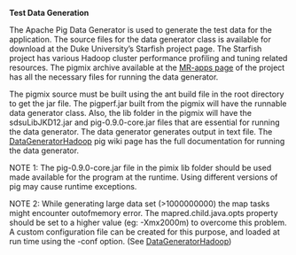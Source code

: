 **Test Data Generation**

The Apache Pig Data Generator is used to generate the test data for the application. 
The source files for the data generator class is available for download at the Duke University’s Starfish project page. The Starfish project has various Hadoop cluster performance profiling and tuning related resources. The pigmix archive available at the [MR-apps page](http://www.cs.duke.edu/starfish/mr-apps.html) of the project has all the necessary files for running the data generator. 

The pigmix source must be built using the ant build file in the root directory to get the jar file. The pigperf.jar built from the pigmix will have the runnable data generator class. Also, the lib folder in the pigmix will have the sdsuLibJKD12.jar and pig-0.9.0-core.jar files that are essential for running the data generator.  The data generator generates output in text file. The [DataGeneratorHadoop](http://wiki.apache.org/pig/DataGeneratorHadoop) pig wiki page has the full documentation for running the data generator. 

NOTE 1: The pig-0.9.0-core.jar file in the pimix lib folder should be used made available for the program at the runtime. Using different versions of pig may cause runtime exceptions.

NOTE 2: While generating large data set (>1000000000) the map tasks might encounter outofmemory error. The mapred.child.java.opts property should be set to a higher value (eg: -Xmx2000m) to overcome this problem. A custom configuration file can be created for this purpose, and loaded at run time using the -conf option. (See [DataGeneratorHadoop](http://wiki.apache.org/pig/DataGeneratorHadoop))


